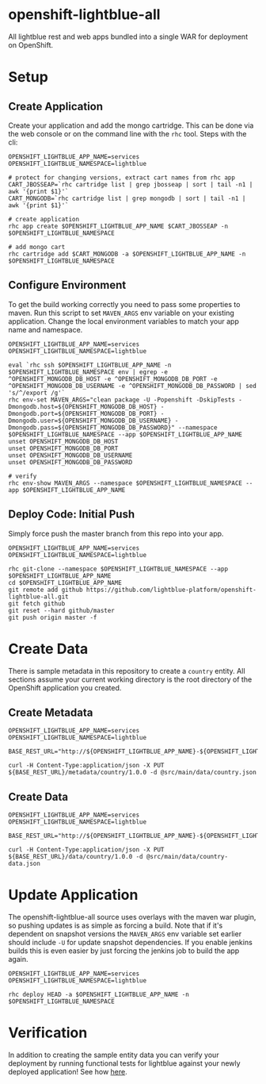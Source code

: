 openshift-lightblue-all
=============

All lightblue rest and web apps bundled into a single WAR for deployment on OpenShift.

# Setup

## Create Application
Create your application and add the mongo cartridge.  This can be done via the web console or on the command line with the `rhc` tool.  Steps with the cli:

```
OPENSHIFT_LIGHTBLUE_APP_NAME=services
OPENSHIFT_LIGHTBLUE_NAMESPACE=lightblue

# protect for changing versions, extract cart names from rhc app
CART_JBOSSEAP=`rhc cartridge list | grep jbosseap | sort | tail -n1 | awk '{print $1}'`
CART_MONGODB=`rhc cartridge list | grep mongodb | sort | tail -n1 | awk '{print $1}'`

# create application
rhc app create $OPENSHIFT_LIGHTBLUE_APP_NAME $CART_JBOSSEAP -n $OPENSHIFT_LIGHTBLUE_NAMESPACE

# add mongo cart
rhc cartridge add $CART_MONGODB -a $OPENSHIFT_LIGHTBLUE_APP_NAME -n $OPENSHIFT_LIGHTBLUE_NAMESPACE
```

## Configure Environment
To get the build working correctly you need to pass some properties to maven.  Run this script to set `MAVEN_ARGS` env variable on your existing application.  Change the local environment variables to match your app name and namespace.

```
OPENSHIFT_LIGHTBLUE_APP_NAME=services
OPENSHIFT_LIGHTBLUE_NAMESPACE=lightblue

eval `rhc ssh $OPENSHIFT_LIGHTBLUE_APP_NAME -n $OPENSHIFT_LIGHTBLUE_NAMESPACE env | egrep -e ^OPENSHIFT_MONGODB_DB_HOST -e ^OPENSHIFT_MONGODB_DB_PORT -e ^OPENSHIFT_MONGODB_DB_USERNAME -e ^OPENSHIFT_MONGODB_DB_PASSWORD | sed 's/^/export /g'`
rhc env-set MAVEN_ARGS="clean package -U -Popenshift -DskipTests -Dmongodb.host=${OPENSHIFT_MONGODB_DB_HOST} -Dmongodb.port=${OPENSHIFT_MONGODB_DB_PORT} -Dmongodb.user=${OPENSHIFT_MONGODB_DB_USERNAME} -Dmongodb.pass=${OPENSHIFT_MONGODB_DB_PASSWORD}" --namespace $OPENSHIFT_LIGHTBLUE_NAMESPACE --app $OPENSHIFT_LIGHTBLUE_APP_NAME
unset OPENSHIFT_MONGODB_DB_HOST
unset OPENSHIFT_MONGODB_DB_PORT
unset OPENSHIFT_MONGODB_DB_USERNAME
unset OPENSHIFT_MONGODB_DB_PASSWORD

# verify
rhc env-show MAVEN_ARGS --namespace $OPENSHIFT_LIGHTBLUE_NAMESPACE --app $OPENSHIFT_LIGHTBLUE_APP_NAME
```

## Deploy Code: Initial Push
Simply force push the master branch from this repo into your app.

```
OPENSHIFT_LIGHTBLUE_APP_NAME=services
OPENSHIFT_LIGHTBLUE_NAMESPACE=lightblue

rhc git-clone --namespace $OPENSHIFT_LIGHTBLUE_NAMESPACE --app $OPENSHIFT_LIGHTBLUE_APP_NAME
cd $OPENSHIFT_LIGHTBLUE_APP_NAME
git remote add github https://github.com/lightblue-platform/openshift-lightblue-all.git
git fetch github
git reset --hard github/master
git push origin master -f
```

# Create Data
There is sample metadata in this repository to create a `country` entity.
All sections assume your current working directory is the root directory of the OpenShift application you created.

## Create Metadata
```
OPENSHIFT_LIGHTBLUE_APP_NAME=services
OPENSHIFT_LIGHTBLUE_NAMESPACE=lightblue

BASE_REST_URL="http://${OPENSHIFT_LIGHTBLUE_APP_NAME}-${OPENSHIFT_LIGHTBLUE_NAMESPACE}.rhcloud.com/rest"

curl -H Content-Type:application/json -X PUT ${BASE_REST_URL}/metadata/country/1.0.0 -d @src/main/data/country.json
```

## Create Data
```
OPENSHIFT_LIGHTBLUE_APP_NAME=services
OPENSHIFT_LIGHTBLUE_NAMESPACE=lightblue

BASE_REST_URL="http://${OPENSHIFT_LIGHTBLUE_APP_NAME}-${OPENSHIFT_LIGHTBLUE_NAMESPACE}.rhcloud.com/rest"

curl -H Content-Type:application/json -X PUT ${BASE_REST_URL}/data/country/1.0.0 -d @src/main/data/country-data.json
```

# Update Application
The openshift-lightblue-all source uses overlays with the maven war plugin, so pushing updates is as simple as forcing a build.  Note that if it's dependent on snapshot versions the `MAVEN_ARGS` env variable set earlier should include `-U` for update snapshot dependencies.  If you enable jenkins builds this is even easier by just forcing the jenkins job to build the app again.

```
OPENSHIFT_LIGHTBLUE_APP_NAME=services
OPENSHIFT_LIGHTBLUE_NAMESPACE=lightblue

rhc deploy HEAD -a $OPENSHIFT_LIGHTBLUE_APP_NAME -n $OPENSHIFT_LIGHTBLUE_NAMESPACE
```

# Verification
In addition to creating the sample entity data you can verify your deployment by running functional tests for lightblue against your newly deployed application!  See how [here](https://github.com/lightblue-platform/lightblue-tests#functional-tests).

